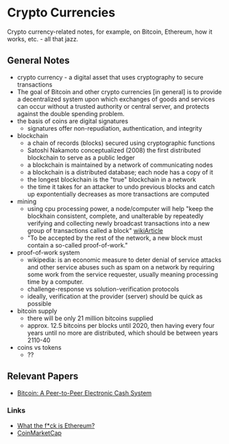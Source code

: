 # Crypto Currencies
Crypto currency-related notes, for example, on Bitcoin, Ethereum, how it works, etc. - all that jazz.

## General Notes
* crypto currency - a digital asset that uses cryptography to secure
  transactions
* The goal of Bitcoin and other crypto currencies [in general] is to provide a
  decentralized system upon which exchanges of goods and services can occur
  without a trusted authority or central server, and protects against the 
  double spending problem.
* the basis of coins are digital signatures
    * signatures offer non-repudiation, authentication, and integrity
* blockchain
    * a chain of records (blocks) secured using cryptographic functions
    * Satoshi Nakamoto conceptualized (2008) the first distributed blockchain
      to serve as a public ledger
    * a blockchain is maintained by a network of communicating nodes 
    * a blockchain is a distributed database; each node has a copy of it
    * the longest blockchain is the "true" blockchain in a network
    * the time it takes for an attacker to undo previous blocks and catch up
      expontentially decreases as more transactions are computed
* mining
    * using cpu processing power, a node/computer will help "keep the blockhain
      consistent, complete, and unalterable by repeatedly verifying and
      collecting newly broadcast transactions into a new group of transactions
      called a block" [wikiArticle](https://en.wikipedia.org/wiki/Bitcoin#Mining)
    * "To be accepted by the rest of the network, a new block must contain a
      so-called proof-of-work."
* proof-of-work system
    * wikipedia:  is an economic measure to deter denial of service attacks and
      other service abuses such as spam on a network by requiring some work from
      the service requester, usually meaning processing time by a computer.
    * challenge-response vs solution-verification protocols
    * ideally, verification at the provider (server) should be quick as possible
* bitcoin supply
    * there will be only 21 million bitcoins supplied
    * approx. 12.5 bitcoins per blocks until 2020, then having every four years
      until no more are distributed, which should be between years 2110-40
* coins vs tokens
    * ??


## Relevant Papers
* [Bitcoin: A Peer-to-Peer Electronic Cash System](https://bitcoin.org/bitcoin.pdf)

### Links
* [What the f*ck is Ethereum?](http://whatthefuckisethereum.com)
* [CoinMarketCap](https://coinmarketcap.com/coins/)

